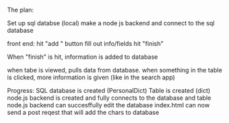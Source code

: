 The plan:

Set up sql databse (local)
make a node js backend and connect to the sql database

front end:
hit "add " button 
fill out info/fields
hit "finish"

When "finish" is hit, information is added to database

when tabe is viewed, pulls data from database.
when something in the table is clicked, more information is given (like in the search app)

Progress:
SQL database is created (PersonalDict)
Table is created (dict)
node.js backend is created and fully connects to the database and table
node.js backend can succesffully edit the database
index.html can now send a post reqest that will add the chars to database 
